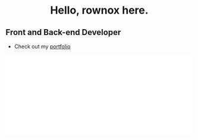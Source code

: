 <h1 align="center">Hello, rownox here.</h1>

Front and Back-end Developer
----------------------
*   Check out my [portfolio](https://rownox.github.io/)

![Metric](/github-metrics.svg)
